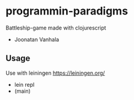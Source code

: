 # programmin-paradigms

Battleship-game made with clojurescript

- Joonatan Vanhala

## Usage

Use with leiningen https://leiningen.org/

- lein repl
- (main)
